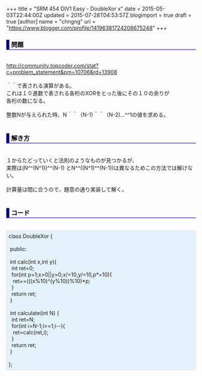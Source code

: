 +++
title = "SRM 454 DIV1 Easy - DoubleXor x"
date = 2015-05-03T22:44:00Z
updated = 2015-07-28T04:53:57Z
blogimport = true
draft = true
[author]
	name = "chngng"
	uri = "https://www.blogger.com/profile/14196381724208675248"
+++

<div dir="ltr" style="text-align: left;" trbidi="on"><h3 style="border-bottom: 2px solid slateblue; border-left: 8px solid navy; color: black; padding: 0px 0px 1px 5px;">問題 </h3><br /><a href="http://community.topcoder.com/stat?c=problem_statement&amp;pm=10706&amp;rd=13908" target="_blank">http://community.topcoder.com/stat?c=problem_statement&amp;pm=10706&amp;rd=13908</a><br /><br />＾＾で表される演算がある。<br />これは１０進数で表される各桁のXORをとった後にその１０の余りが<br />各桁の数になる。<br /><br />整数Nが与えられた時、N＾＾（N-1)＾＾（N-2)…^^1の値を求める。<br /><br /><h3 style="border-bottom: 2px solid slateblue; border-left: 8px solid navy; color: black; padding: 0px 0px 1px 5px;">解き方 </h3><br />１からたどっていくと法則のようなものが見つかるが、<br />実際は(N^^(N^1))^^(N-1) とN^^((N^1)^^(N-1))は異なるためこの方法では解けない。<br /><br />計算量は間に合うので、題意の通り実装して解く。<br /><br /><h3 style="border-bottom: 2px solid slateblue; border-left: 8px solid navy; color: black; padding: 0px 0px 1px 5px;">コード </h3><br /><div style="background-color: #e3f2fb; border: 1px dotted #CCCCCC; padding: 5px;">class DoubleXor {<br /><br /><span class="Apple-tab-span" style="white-space: pre;"> </span>public:<br /><br /><span class="Apple-tab-span" style="white-space: pre;"> </span>int calc(int x,int y){<br /><span class="Apple-tab-span" style="white-space: pre;">  </span>int ret=0;<br /><span class="Apple-tab-span" style="white-space: pre;">  </span>for(int p=1;x&gt;0||y&gt;0;x/=10,y/=10,p*=10){<br /><span class="Apple-tab-span" style="white-space: pre;">   </span>ret+=(((x%10)^(y%10))%10)*p;<br /><span class="Apple-tab-span" style="white-space: pre;">  </span>}<br /><span class="Apple-tab-span" style="white-space: pre;">  </span>return ret;<br /><span class="Apple-tab-span" style="white-space: pre;"> </span>}<br /><br /><span class="Apple-tab-span" style="white-space: pre;"> </span>int calculate(int N) {<br /><span class="Apple-tab-span" style="white-space: pre;">  </span>int ret=N;<br /><span class="Apple-tab-span" style="white-space: pre;">  </span>for(int i=N-1;i&gt;=1;i--){<br /><span class="Apple-tab-span" style="white-space: pre;">   </span>ret=calc(ret,i);<br /><span class="Apple-tab-span" style="white-space: pre;">  </span>}<br /><span class="Apple-tab-span" style="white-space: pre;">  </span>return ret;<br /><span class="Apple-tab-span" style="white-space: pre;"> </span>}<br /><br />};</div></div>
